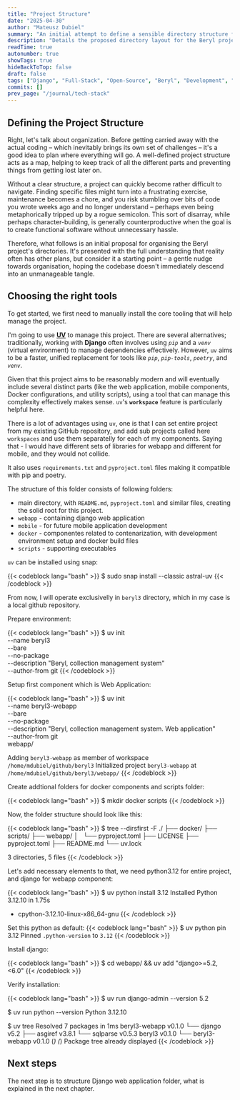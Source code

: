 ```yaml
---
title: "Project Structure"
date: "2025-04-30" 
author: "Mateusz Dubiel"
summary: "An initial attempt to define a sensible directory structure for the Beryl project, aiming to establish a clear organization from the outset."
description: "Details the proposed directory layout for the Beryl project, considering the needs of components like Django, potential mobile apps, Docker configurations, and supporting scripts."
readTime: true
autonumber: true
showTags: true
hideBackToTop: false
draft: false
tags: ["Django", "Full-Stack", "Open-Source", "Beryl", "Development", "Project Chronicle", "Project Structure", "Architecture"]
commits: []
prev_page: "/journal/tech-stack" 
---
```



## Defining the Project Structure

Right, let's talk about organization. Before getting carried away with the actual coding – which inevitably brings its own set of challenges – it's a good idea to plan where everything will go. A well-defined project structure acts as a map, helping to keep track of all the different parts and preventing things from getting lost later on.

Without a clear structure, a project can quickly become rather difficult to navigate. Finding specific files might turn into a frustrating exercise, maintenance becomes a chore, and you risk stumbling over bits of code you wrote weeks ago and no longer understand – perhaps even being metaphorically tripped up by a rogue semicolon. This sort of disarray, while perhaps character-building, is generally counterproductive when the goal is to create functional software without unnecessary hassle.

Therefore, what follows is an initial proposal for organising the Beryl project's directories. It's presented with the full understanding that reality often has other plans, but consider it a starting point – a gentle nudge towards organisation, hoping the codebase doesn't immediately descend into an unmanageable tangle.

## Choosing the right tools

To get started, we first need to manually install the core tooling that will help manage the project.

I'm going to use **[UV](https://docs.astral.sh/uv/)** to manage this project. There are several alternatives; traditionally, working with **Django** often involves using *`pip`* and a *`venv`* (virtual environment) to manage dependencies effectively. However, `uv` aims to be a faster, unified replacement for tools like *`pip`*, *`pip-tools`*, *`poetry`*, and *`venv`*.

Given that this project aims to be reasonably modern and will eventually include several distinct parts (like the web application, mobile components, Docker configurations, and utility scripts), using a tool that can manage this complexity effectively makes sense. `uv`'s **`workspace`** feature is particularly helpful here.

There is a lot of advantages using `uv`, one is that I can set entire project from my existing GitHub repository, and add sub projects called here `workspaces` and use them separatelly for each of my components. Saying that - I would have different sets of libraries for webapp and different for mobile, and they would not collide.

It also uses `requirements.txt` and `pyproject.toml` files making it compatible with pip and poetry.

The structure of this folder consists of following folders:
 - main directory, with `README.md`, `pyproject.toml` and similar files, creating the solid root for this project.
 - `webapp` - containing django web application
 - `mobile` - for future mobile application development
 - `docker` - componentes related to contenarization, with development environment setup and docker build files
 - `scripts` - supporting executables

`uv` can be installed using snap:

{{< codeblock lang="bash" >}}
$ sudo snap install --classic astral-uv
{{< /codeblock >}}

From now, I will operate exclusivelly in `beryl3` directory, which in my case is a local github repository.

Prepare environment:

{{< codeblock lang="bash" >}}
$ uv init \
  --name beryl3 \
  --bare \
  --no-package \
  --description "Beryl, collection management system" \
  --author-from git
{{< /codeblock >}}

Setup first component which is Web Application:

{{< codeblock lang="bash" >}}
$ uv init \
  --name beryl3-webapp \
  --bare \
  --no-package \
  --description "Beryl, collection management system. Web application" \
  --author-from git \
  webapp/

Adding `beryl3-webapp` as member of workspace `/home/mdubiel/github/beryl3`
Initialized project `beryl3-webapp` at `/home/mdubiel/github/beryl3/webapp/`
{{< /codeblock >}}

Create addtional folders for docker components and scripts folder:

{{< codeblock lang="bash" >}}
$ mkdir docker scripts
{{< /codeblock >}}

Now, the folder structure should look like this:

{{< codeblock lang="bash" >}}
$ tree --dirsfirst -F
./
├── docker/
├── scripts/
├── webapp/
│   └── pyproject.toml
├── LICENSE
├── pyproject.toml
├── README.md
└── uv.lock

3 directories, 5 files
{{< /codeblock >}}

Let's add necessary elements to that, we need python3.12 for entire project, and django for webapp component:

{{< codeblock lang="bash" >}}
$ uv python install 3.12
Installed Python 3.12.10 in 1.75s
 + cpython-3.12.10-linux-x86_64-gnu
{{< /codeblock >}}

Set this python as default:
{{< codeblock lang="bash" >}}
$ uv python pin 3.12
Pinned `.python-version` to `3.12`
{{< /codeblock >}}

Install django:

{{< codeblock lang="bash" >}}
$ cd webapp/ && uv add "django>=5.2,<6.0"
{{< /codeblock >}}

Verify installation:

{{< codeblock lang="bash" >}}
$ uv run django-admin --version
5.2

$ uv run python --version
Python 3.12.10

$ uv tree
Resolved 7 packages in 1ms
beryl3-webapp v0.1.0
└── django v5.2
    ├── asgiref v3.8.1
    └── sqlparse v0.5.3
beryl3 v0.1.0
└── beryl3-webapp v0.1.0 (*)
(*) Package tree already displayed
{{< /codeblock >}}

## Next steps

The next step is to structure Django web application folder, what is explained in the next chapter.